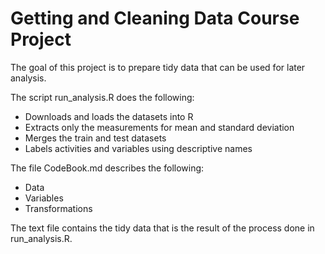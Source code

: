 # Getting and Cleaning Data Course Project
The goal of this project is to prepare tidy data that can be used for later analysis.


The script run_analysis.R does the following:
 - Downloads and loads the datasets into R
 - Extracts only the measurements for mean and standard deviation
 - Merges the train and test datasets
 - Labels activities and variables using descriptive names
 
The file CodeBook.md describes the following:
 - Data
 - Variables
 - Transformations

The text file contains the tidy data that is the result of the process done in run_analysis.R.
